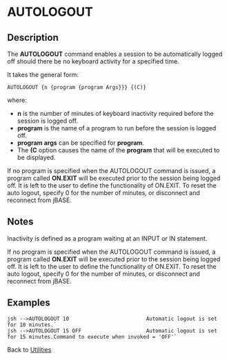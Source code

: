 # AUTOLOGOUT

<PageHeader />

## Description

The **AUTOLOGOUT** command enables a session to be automatically logged off should there be no keyboard activity for a specified time.

It takes the general form:

```
AUTOLOGOUT {n {program {program Args}}} {(C)}
```

where:

- **n** is the number of minutes of keyboard inactivity required before the session is logged off.
- **program** is the name of a program to run before the session is logged off.
- **program args** can be specified for **program**.
- The **(C** option causes the name of the **program** that will be executed to be displayed.

If no program is specified when the AUTOLOGOUT command is issued, a program called **ON.EXIT** will be executed prior to the session being logged off. It is left to the user to define the functionality of ON.EXIT. To reset the auto logout, specify 0 for the number of minutes, or disconnect and reconnect from jBASE.

## Notes

Inactivity is defined as a program waiting at an INPUT or IN statement.

If no program is specified when the AUTOLOGOUT command is issued, a program called **ON.EXIT** will be executed prior to the session being logged off. It is left to the user to define the functionality of ON.EXIT. To reset the auto logout, specify 0 for the number of minutes, or disconnect and reconnect from jBASE.

## Examples

```
jsh -->AUTOLOGOUT 10                         Automatic logout is set for 10 minutes.`
jsh -->AUTOLOGOUT 15 OFF                     Automatic logout is set for 15 minutes.Command to execute when invoked = 'OFF'`
```

Back to [Utilities](./../utilities)

  
<PageFooter />
